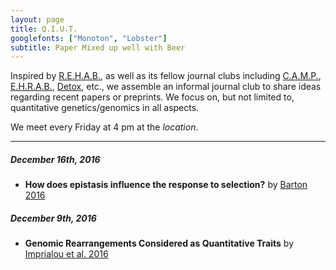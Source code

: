 ```yaml
---
layout: page
title: Q.I.U.T.
googlefonts: ["Monoton", "Lobster"]
subtitle: Paper Mixed up well with Beer
---
```


Inspired by [R.E.H.A.B.](), as well as its fellow journal clubs including [C.A.M.P.](), [E.H.R.A.B.](), [Detox](), etc., we assemble an informal journal club to share ideas regarding recent papers or preprints. We focus on, but not limited to, quantitative genetics/genomics in all aspects.

We meet every Friday at 4 pm at the *location*.   

-----------------------------

##### December 16th, 2016
- **How does epistasis influence the response to selection?** by [Barton 2016](http://www.nature.com/hdy/journal/v118/n1/full/hdy2016109a.html)

##### December 9th, 2016
- **Genomic Rearrangements Considered as Quantitative Traits** by [Imprialou et al. 2016](http://biorxiv.org/content/early/2016/11/12/087387)
